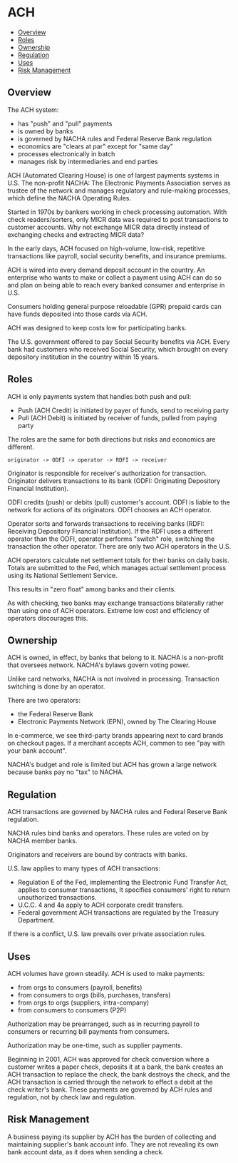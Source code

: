 # ACH

* [Overview](#overview)
* [Roles](#roles)
* [Ownership](#ownership)
* [Regulation](#regulation)
* [Uses](#uses)
* [Risk Management](#risk-management)

## Overview

The ACH system:

* has "push" and "pull" payments
* is owned by banks
* is governed by NACHA rules and Federal Reserve Bank regulation
* economics are "clears at par" except for "same day"
* processes electronically in batch
* manages risk by intermediaries and end parties

ACH (Automated Clearing House) is one of largest payments systems in U.S.
The non-profit NACHA: The Electronic Payments Association serves as trustee
of the network and manages regulatory and rule-making processes,
which define the NACHA Operating Rules.

Started in 1970s by bankers working in check processing automation.
With check readers/sorters,
only MICR data was required to post transactions to customer accounts.
Why not exchange MICR data directly
instead of exchanging checks and extracting MICR data?

In the early days, ACH focused on high-volume, low-risk, repetitive transactions
like payroll, social security benefits, and insurance premiums.

ACH is wired into every demand deposit account in the country.
An enterprise who wants to make or collect a payment using ACH can do so
and plan on being able to reach every banked consumer and enterprise in U.S.

Consumers holding general purpose reloadable (GPR) prepaid cards
can have funds deposited into those cards via ACH.

ACH was designed to keep costs low for participating banks.

The U.S. government offered to pay Social Security benefits via ACH.
Every bank had customers who received Social Security,
which brought on every depository institution in the country within 15 years.

## Roles

ACH is only payments system that handles both push and pull:

* Push (ACH Credit) is initiated by payer of funds, send to receiving party
* Pull (ACH Debit) is initiated by receiver of funds, pulled from paying party

The roles are the same for both directions
but risks and economics are different.

```
originator -> ODFI -> operator -> RDFI -> receiver
```

Originator is responsible for receiver's authorization for transaction.
Originator delivers transactions to its bank
(ODFI: Originating Depository Financial Institution).

ODFI credits (push) or debits (pull) customer's account.
ODFI is liable to the network for actions of its originators.
ODFI chooses an ACH operator.

Operator sorts and forwards transactions to receiving banks
(RDFI: Receiving Depository Financial Institution).
If the RDFI uses a different operator than the ODFI,
operator performs "switch" role,
switching the transaction the other operator.
There are only two ACH operators in the U.S.

ACH operators calculate net settlement totals for their banks on daily basis.
Totals are submitted to the Fed, which manages actual settlement process
using its National Settlement Service.

This results in "zero float" among banks and their clients.

As with checking,
two banks may exchange transactions bilaterally
rather than using one of ACH operators.
Extreme low cost and efficiency of operators discourages this.

## Ownership

ACH is owned, in effect, by banks that belong to it.
NACHA is a non-profit that oversees network.
NACHA's bylaws govern voting power.

Unlike card networks, NACHA is not involved in processing.
Transaction switching is done by an operator.

There are two operators:

* the Federal Reserve Bank
* Electronic Payments Network (EPN), owned by The Clearing House

In e-commerce,
we see third-party brands appearing next to card brands on checkout pages.
If a merchant accepts ACH, common to see "pay with your bank account".

NACHA's budget and role is limited
but ACH has grown a large network
because banks pay no "tax" to NACHA.

## Regulation

ACH transactions are governed by
NACHA rules and Federal Reserve Bank regulation.

NACHA rules bind banks and operators.
These rules are voted on by NACHA member banks.

Originators and receivers are bound by contracts with banks.

U.S. law applies to many types of ACH transactions:

* Regulation E of the Fed,
  implementing the Electronic Fund Transfer Act,
  applies to consumer transactions,
  It specifies consumers' right to return unauthorized transactions.
* U.C.C. 4 and 4a apply to ACH corporate credit transfers.
* Federal government ACH transactions are regulated by the Treasury Department.

If there is a conflict, U.S. law prevails over private association rules.

## Uses

ACH volumes have grown steadily.
ACH is used to make payments:

* from orgs to consumers (payroll, benefits)
* from consumers to orgs (bills, purchases, transfers)
* from orgs to orgs (suppliers, intra-company)
* from consumers to consumers (P2P)

Authorization may be prearranged,
such as in recurring payroll to consumers
or recurring bill payments from consumers.

Authorization may be one-time, such as supplier payments.

Beginning in 2001, ACH was approved for check conversion
where a customer writes a paper check,
deposits it at a bank,
the bank creates an ACH transaction to replace the check,
the bank destroys the check,
and the ACH transaction is carried through the network
to effect a debit at the check writer's bank.
These payments are governed by ACH rules and regulation,
not by check law and regulation.

## Risk Management

A business paying its supplier by ACH
has the burden of collecting and maintaining supplier's bank account info.
They are not revealing its own bank account data,
as it does when sending a check.
